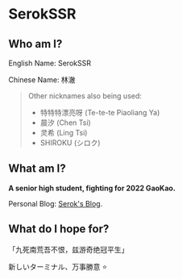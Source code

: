 # SerokSSR

## Who am I? 

English Name: SerokSSR

Chinese Name: 林澈

> Other nicknames also being used: 
> - 特特特漂亮呀 (Te-te-te Piaoliang Ya)
> - 晨汐 (Chen Tsi)
> - 灵希 (Ling Tsi)
> - SHIROKU (シロク)

## What am I?

**A senior high student, fighting for 2022 GaoKao.**

Personal Blog: [Serok's Blog](https://snow.js.org/).

## What do I hope for?

「九死南荒吾不恨，兹游奇绝冠平生」

新しいターミナル、万事勝意 :star:

<!--
**Srkeo/Srkeo** is a ✨ _special_ ✨ repository because its `README.md` (this file) appears on your GitHub profile.

Here are some ideas to get you started:

- 🔭 I’m currently working on ...
- 🌱 I’m currently learning ...
- 👯 I’m looking to collaborate on ...
- 🤔 I’m looking for help with ...
- 💬 Ask me about ...
- 📫 How to reach me: ...
- 😄 Pronouns: ...
- ⚡ Fun fact: ...
-->
